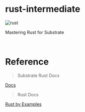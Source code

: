 # rust-intermediate

![rust](./images/Rust.png)

Mastering Rust for Substrate

<br />

# Reference
> Substrate Rust Docs

[Docs](https://paritytech.github.io/substrate/master/sc_service/index.html)

> Rust Docs

[Rust by Examples](https://doc.rust-lang.org/rust-by-example/)